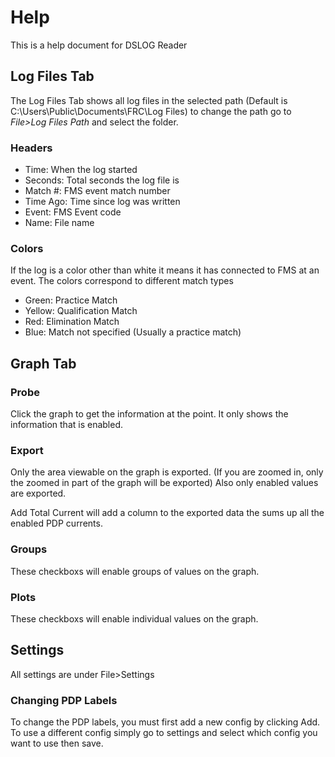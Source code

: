 # Help

This is a help document for DSLOG Reader

## Log Files Tab

The Log Files Tab shows all log files in the selected path (Default is C:\Users\Public\Documents\FRC\Log Files) to change the path go to 
*File>Log Files Path* and select the folder. 

### Headers
* Time: When the log started
* Seconds: Total seconds the log file is
* Match #: FMS event match number
* Time Ago: Time since log was written
* Event: FMS Event code
* Name: File name

### Colors
If the log is a color other than white it means it has connected to FMS at an event. The colors correspond to different match types
* Green: Practice Match
* Yellow: Qualification Match
* Red: Elimination Match
* Blue: Match not specified (Usually a practice match)


## Graph Tab

### Probe
Click the graph to get the information at the point. It only shows the information that is enabled.

### Export
Only the area viewable on the graph is exported. (If you are zoomed in, only the zoomed in part of the graph will be exported) Also only enabled values are exported. </p>
Add Total Current will add a column to the exported data the sums up all the enabled PDP currents.

### Groups
These checkboxs will enable groups of values on the graph.

### Plots
These checkboxs will enable individual values on the graph.

## Settings
All settings are under File>Settings

### Changing PDP Labels
To change the PDP labels, you must first add a new config by clicking Add. To use a different config simply go to settings and select which config you want to use then save.